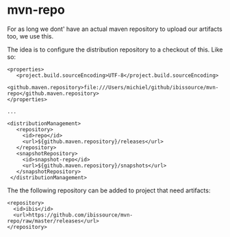 mvn-repo
========

For as long we dont' have an actual maven repository to upload our artifacts too, we use this.

The idea is to configure the distribution repository to a checkout of this. Like so:

    <properties>
       <project.build.sourceEncoding>UTF-8</project.build.sourceEncoding>
       <github.maven.repository>file:///Users/michiel/github/ibissource/mvn-repo</github.maven.repository>
    </properties>

    ...

    <distributionManagement>
       <repository>
         <id>repo</id>
         <url>${github.maven.repository}/releases</url>
       </repository>
       <snapshotRepository>
         <id>snapshot-repo</id>
         <url>${github.maven.repository}/snapshots</url>
       </snapshotRepository>
     </distributionManagement>
  
  
The the following repository can be added to project that need artifacts:

    <repository>
      <id>ibis</id>
      <url>https://github.com/ibissource/mvn-repo/raw/master/releases</url>
    </repository>
    

